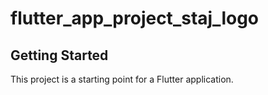 # flutter_app_project_staj_logo


## Getting Started

This project is a starting point for a Flutter application.
